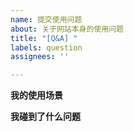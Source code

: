 ```yaml
---
name: 提交使用问题
about: 关于网站本身的使用问题
title: "[Q&A] "
labels: question
assignees: ''

---
```


<!-- 提出特性需求或者反馈网站功能问题请选择另外的 issue 模板 -->
<!-- 账号问题请直接发邮件到 xwenadmin@xwen123.com 或者联系本仓库 owner -->


**我的使用场景**




**我碰到了什么问题**
